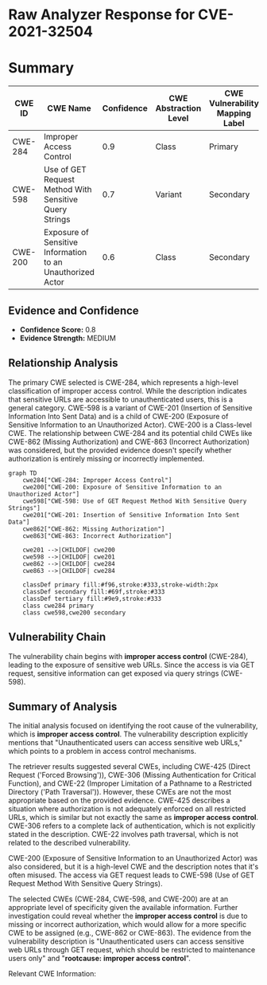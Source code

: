# Raw Analyzer Response for CVE-2021-32504

# Summary
| CWE ID | CWE Name | Confidence | CWE Abstraction Level | CWE Vulnerability Mapping Label | CWE-Vulnerability Mapping Notes |
|---|---|---|---|---|---|
| CWE-284 | Improper Access Control | 0.9 | Class | Primary | Allowed-with-Review |
| CWE-598 | Use of GET Request Method With Sensitive Query Strings | 0.7 | Variant | Secondary | Allowed |
| CWE-200 | Exposure of Sensitive Information to an Unauthorized Actor | 0.6 | Class | Secondary | Discouraged |

## Evidence and Confidence

*   **Confidence Score:** 0.8
*   **Evidence Strength:** MEDIUM

## Relationship Analysis
The primary CWE selected is CWE-284, which represents a high-level classification of improper access control. While the description indicates that sensitive URLs are accessible to unauthenticated users, this is a general category. CWE-598 is a variant of CWE-201 (Insertion of Sensitive Information Into Sent Data) and is a child of CWE-200 (Exposure of Sensitive Information to an Unauthorized Actor). CWE-200 is a Class-level CWE. The relationship between CWE-284 and its potential child CWEs like CWE-862 (Missing Authorization) and CWE-863 (Incorrect Authorization) was considered, but the provided evidence doesn't specify whether authorization is entirely missing or incorrectly implemented.

```mermaid
graph TD
    cwe284["CWE-284: Improper Access Control"]
    cwe200["CWE-200: Exposure of Sensitive Information to an Unauthorized Actor"]
    cwe598["CWE-598: Use of GET Request Method With Sensitive Query Strings"]
    cwe201["CWE-201: Insertion of Sensitive Information Into Sent Data"]
    cwe862["CWE-862: Missing Authorization"]
    cwe863["CWE-863: Incorrect Authorization"]

    cwe201 -->|CHILDOF| cwe200
    cwe598 -->|CHILDOF| cwe201
    cwe862 -->|CHILDOF| cwe284
    cwe863 -->|CHILDOF| cwe284
    
    classDef primary fill:#f96,stroke:#333,stroke-width:2px
    classDef secondary fill:#69f,stroke:#333
    classDef tertiary fill:#9e9,stroke:#333
    class cwe284 primary
    class cwe598,cwe200 secondary
```

## Vulnerability Chain
The vulnerability chain begins with **improper access control** (CWE-284), leading to the exposure of sensitive web URLs. Since the access is via GET request, sensitive information can get exposed via query strings (CWE-598).

## Summary of Analysis
The initial analysis focused on identifying the root cause of the vulnerability, which is **improper access control**. The vulnerability description explicitly mentions that "Unauthenticated users can access sensitive web URLs," which points to a problem in access control mechanisms.

The retriever results suggested several CWEs, including CWE-425 (Direct Request ('Forced Browsing')), CWE-306 (Missing Authentication for Critical Function), and CWE-22 (Improper Limitation of a Pathname to a Restricted Directory ('Path Traversal')). However, these CWEs are not the most appropriate based on the provided evidence. CWE-425 describes a situation where authorization is not adequately enforced on all restricted URLs, which is similar but not exactly the same as **improper access control**. CWE-306 refers to a complete lack of authentication, which is not explicitly stated in the description. CWE-22 involves path traversal, which is not related to the described vulnerability.

CWE-200 (Exposure of Sensitive Information to an Unauthorized Actor) was also considered, but it is a high-level CWE and the description notes that it's often misused. The access via GET request leads to CWE-598 (Use of GET Request Method With Sensitive Query Strings).

The selected CWEs (CWE-284, CWE-598, and CWE-200) are at an appropriate level of specificity given the available information. Further investigation could reveal whether the **improper access control** is due to missing or incorrect authorization, which would allow for a more specific CWE to be assigned (e.g., CWE-862 or CWE-863). The evidence from the vulnerability description is "Unauthenticated users can access sensitive web URLs through GET request, which should be restricted to maintenance users only" and "**rootcause:** **improper access control**".

Relevant CWE Information: